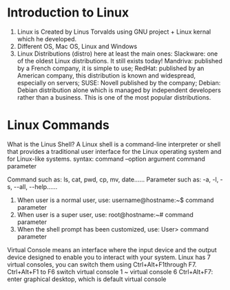 # Introduction to Linux

1. Linux is Created by Linus Torvalds using GNU project + Linux kernal which he developed.
2. Different OS, Mac OS, Linux and Windows
3. Linux Distributions (distro)
    here at least the main ones:
    Slackware: one of the oldest Linux distributions. It still exists today!
    Mandriva: published by a French company, it is simple to use;
    RedHat: published by an American company, this distribution is known and
        widespread, especially on servers;
    SUSE: Novell published by the company;
    Debian: Debian distribution alone which is managed by independent developers
        rather than a business. This is one of the most popular distributions.

# Linux Commands
What is the Linus Shell?
    A Linux shell is a command-line interpreter or shell that provides a traditional user interface for the Linux operating system and for Linux-like systems.
syntax:
    command –option argument
    command parameter

Command such as: ls, cat, pwd, cp, mv, date……
Parameter such as: -a, -l, -s, --all, --help……

1. When user is a normal user, use:
username@hostname:~$ command parameter
2. When user is a super user, use:
root@hostname:~# command parameter
3. When the shell prompt has been customized, use: User> command parameter

Virtual Console means an interface where the input device and the output device
designed to enable you to interact with your system.
Linux has 7 virtual consoles, you can switch them using Ctrl+Alt+F1through F7.
Ctrl+Alt+F1 to F6 switch virtual console 1 ~ virtual console 6
Ctrl+Alt+F7: enter graphical desktop, which is default virtual console
